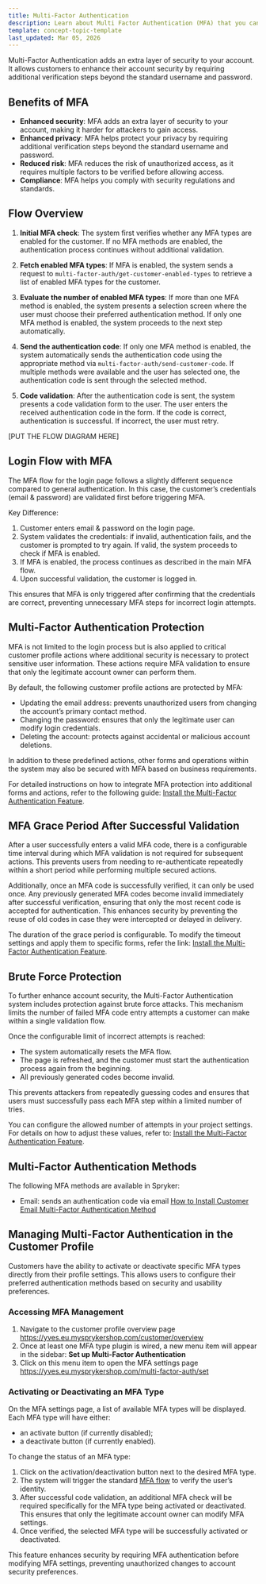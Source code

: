 ```yaml
---
title: Multi-Factor Authentication
description: Learn about Multi Factor Authentication (MFA) that you can use within your Spryker project.
template: concept-topic-template
last_updated: Mar 05, 2026
---
```


Multi-Factor Authentication adds an extra layer of security to your account.
It allows customers to enhance their account security by requiring additional verification steps beyond the standard username and password.

## Benefits of MFA

- **Enhanced security**: MFA adds an extra layer of security to your account, making it harder for attackers to gain access.
- **Enhanced privacy**: MFA helps protect your privacy by requiring additional verification steps beyond the standard username and password.
- **Reduced risk**: MFA reduces the risk of unauthorized access, as it requires multiple factors to be verified before allowing access.
- **Compliance**: MFA helps you comply with security regulations and standards.

## Flow Overview

1) **Initial MFA check**: The system first verifies whether any MFA types are enabled for the customer. 
If no MFA methods are enabled, the authentication process continues without additional validation.

2) **Fetch enabled MFA types**: If MFA is enabled, the system sends a request to `multi-factor-auth/get-customer-enabled-types` to retrieve a list of enabled MFA types for the customer.

3) **Evaluate the number of enabled MFA types**: If more than one MFA method is enabled, the system presents a selection screen where the user must choose their preferred authentication method.
If only one MFA method is enabled, the system proceeds to the next step automatically.

4) **Send the authentication code**: If only one MFA method is enabled, the system automatically sends the authentication code using the appropriate method via `multi-factor-auth/send-customer-code`.
If multiple methods were available and the user has selected one, the authentication code is sent through the selected method.

5) **Code validation**: After the authentication code is sent, the system presents a code validation form to the user. The user enters the received authentication code in the form. 
If the code is correct, authentication is successful. If incorrect, the user must retry.

[PUT THE FLOW DIAGRAM HERE]

## Login Flow with MFA

The MFA flow for the login page follows a slightly different sequence compared to general authentication.
In this case, the customer’s credentials (email & password) are validated first before triggering MFA.

Key Difference:
1.	Customer enters email & password on the login page.
2.	System validates the credentials: if invalid, authentication fails, and the customer is prompted to try again. If valid, the system proceeds to check if MFA is enabled.
3.	If MFA is enabled, the process continues as described in the main MFA flow.
4.	Upon successful validation, the customer is logged in.

This ensures that MFA is only triggered after confirming that the credentials are correct, preventing unnecessary MFA steps for incorrect login attempts.

## Multi-Factor Authentication Protection

MFA is not limited to the login process but is also applied to critical customer profile actions where additional security is necessary to protect sensitive user information. 
These actions require MFA validation to ensure that only the legitimate account owner can perform them.

By default, the following customer profile actions are protected by MFA:
- Updating the email address: prevents unauthorized users from changing the account’s primary contact method.
- Changing the password: ensures that only the legitimate user can modify login credentials.
- Deleting the account: protects against accidental or malicious account deletions.

In addition to these predefined actions, other forms and operations within the system may also be secured with MFA based on business requirements.

For detailed instructions on how to integrate MFA protection into additional forms and actions, refer to the following guide: [Install the Multi-Factor Authentication Feature](/docs/pbc/all/multi-factor-auth/{{site.version}}/install-and-upgrade/install-multi-factor-auth.html#configure-enabled-routes-and-forms).

## MFA Grace Period After Successful Validation

After a user successfully enters a valid MFA code, there is a configurable time interval during which MFA validation is not required for subsequent actions. 
This prevents users from needing to re-authenticate repeatedly within a short period while performing multiple secured actions.

Additionally, once an MFA code is successfully verified, it can only be used once. Any previously generated MFA codes become invalid immediately after successful verification, ensuring that only the most recent code is accepted for authentication. 
This enhances security by preventing the reuse of old codes in case they were intercepted or delayed in delivery.

The duration of the grace period is configurable. To modify the timeout settings and apply them to specific forms, refer the link: [Install the Multi-Factor Authentication Feature](/docs/pbc/all/multi-factor-auth/{{site.version}}/install-and-upgrade/install-multi-factor-auth.html#configure-code-validity-time).

## Brute Force Protection

To further enhance account security, the Multi-Factor Authentication system includes protection against brute force attacks. This mechanism limits the number of failed MFA code entry attempts a customer can make within a single validation flow.

Once the configurable limit of incorrect attempts is reached:
- The system automatically resets the MFA flow.
- The page is refreshed, and the customer must start the authentication process again from the beginning.
- All previously generated codes become invalid.

This prevents attackers from repeatedly guessing codes and ensures that users must successfully pass each MFA step within a limited number of tries.

You can configure the allowed number of attempts in your project settings. For details on how to adjust these values, refer to: [Install the Multi-Factor Authentication Feature](/docs/pbc/all/multi-factor-auth/{{site.version}}/install-and-upgrade/install-multi-factor-auth.html#configure-brute-force-protection-limit).

## Multi-Factor Authentication Methods

The following MFA methods are available in Spryker:

- Email: sends an authentication code via email [How to Install Customer Email Multi-Factor Authentication Method](/docs/pbc/all/multi-factor-auth/{{site.version}}/howto-install-customer-email-mfa.html)

## Managing Multi-Factor Authentication in the Customer Profile

Customers have the ability to activate or deactivate specific MFA types directly from their profile settings. This allows users to configure their preferred authentication methods based on security and usability preferences.

### Accessing MFA Management
1. Navigate to the customer profile overview page https://yves.eu.mysprykershop.com/customer/overview
2. Once at least one MFA type plugin is wired, a new menu item will appear in the sidebar: **Set up Multi-Factor Authentication**
3. Click on this menu item to open the MFA settings page https://yves.eu.mysprykershop.com/multi-factor-auth/set

### Activating or Deactivating an MFA Type

On the MFA settings page, a list of available MFA types will be displayed. Each MFA type will have either:
 - an activate button (if currently disabled);
 - a deactivate button (if currently enabled).

To change the status of an MFA type:
1. Click on the activation/deactivation button next to the desired MFA type.
2. The system will trigger the standard [MFA flow](#flow-overview) to verify the user’s identity.
3. After successful code validation, an additional MFA check will be required specifically for the MFA type being activated or deactivated. This ensures that only the legitimate account owner can modify MFA settings.
4. Once verified, the selected MFA type will be successfully activated or deactivated.

This feature enhances security by requiring MFA authentication before modifying MFA settings, preventing unauthorized changes to account security preferences.
